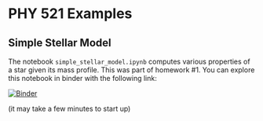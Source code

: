 # PHY 521 Examples

## Simple Stellar Model

The notebook `simple_stellar_model.ipynb` computes various properties
of a star given its mass profile.  This was part of homework #1.  You
can explore this notebook in binder with the following link:

[![Binder](https://mybinder.org/badge_logo.svg)](https://mybinder.org/v2/gh/zingale/phy521_examples/main?filepath=simple_stellar_model%2Fsimple-stellar-model.ipynb)

(it may take a few minutes to start up)
